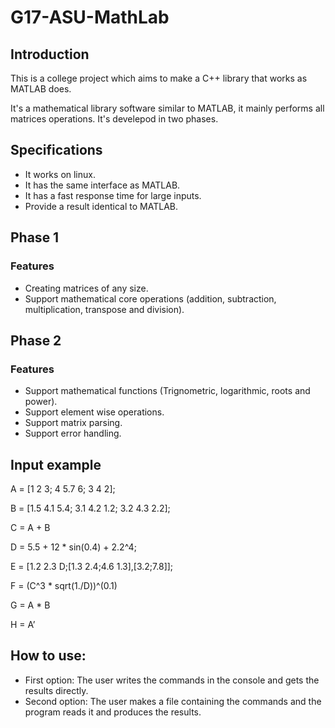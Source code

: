 # G17-ASU-MathLab

## Introduction ##

This is a college project which aims to make a C++ library that works as MATLAB does.

It's a mathematical library software similar to MATLAB, it mainly performs all matrices operations.
It's develepod in two phases.


## Specifications ##

- It works on linux.
- It has the same interface as MATLAB.
- It has a fast response time for large inputs.
- Provide a result identical to MATLAB.

## Phase 1

### Features ###

- Creating matrices of any size.
- Support mathematical core operations (addition, subtraction, multiplication, transpose and division).

## Phase 2

### Features ###

- Support mathematical functions (Trignometric, logarithmic, roots and power).
- Support element wise operations.
- Support matrix parsing. 
- Support error handling.

## Input example

A = [1 2 3; 4 5.7 6; 3 4 2];

B = [1.5 4.1 5.4; 3.1 4.2 1.2; 3.2 4.3 2.2];

C = A + B

D = 5.5 + 12 * sin(0.4) + 2.2^4;

E = [1.2 2.3 D;[1.3 2.4;4.6 1.3],[3.2;7.8]];

F = (C^3 * sqrt(1./D))^(0.1)

G = A * B

H = A’


## How to use:

- First option: The user writes the commands in the console and gets the results directly.
- Second option: The user makes a file containing the commands and the program reads it and produces the results.   
